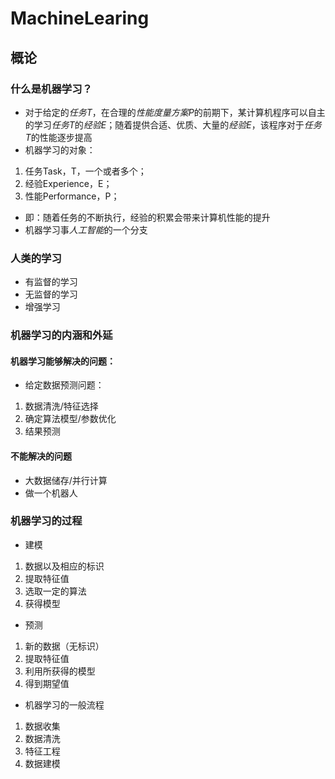 # MachineLearing
## 概论
### 什么是机器学习？
* 对于给定的*任务T*，在合理的*性能度量方案P*的前期下，某计算机程序可以自主的学习*任务T*的*经验E*；随着提供合适、优质、大量的*经验E*，该程序对于*任务T*的性能逐步提高
* 机器学习的对象：
1. 任务Task，T，一个或者多个；
2. 经验Experience，E；
3. 性能Performance，P；
* 即：随着任务的不断执行，经验的积累会带来计算机性能的提升
* 机器学习事*人工智能*的一个分支
### 人类的学习 
* 有监督的学习
* 无监督的学习
* 增强学习
### 机器学习的内涵和外延
#### 机器学习能够解决的问题：
* 给定数据预测问题：
1. 数据清洗/特征选择
2. 确定算法模型/参数优化
3. 结果预测
#### 不能解决的问题
* 大数据储存/并行计算
* 做一个机器人
### 机器学习的过程
* 建模
1. 数据以及相应的标识
2. 提取特征值
3. 选取一定的算法
4. 获得模型
* 预测
1. 新的数据（无标识）
2. 提取特征值
3. 利用所获得的模型
4. 得到期望值
* 机器学习的一般流程
1. 数据收集
2. 数据清洗
3. 特征工程
4. 数据建模